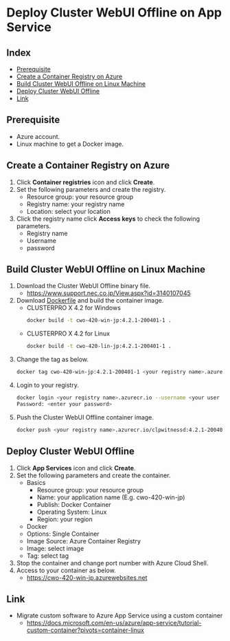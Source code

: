 # Deploy Cluster WebUI Offline on App Service

## Index
- [Prerequisite](#prerequisite)
- [Create a Container Registry on Azure](#create-a-container-registry-on-azure)
- [Build Cluster WebUI Offline on Linux Machine](#build-cluster-webui-offline-on-linux-machine)
- [Deploy Cluster WebUI Offline](#deploy-cluster-webui-offline)
- [Link](#link)

## Prerequisite
- Azure account.
- Linux machine to get a Docker image.

## Create a Container Registry on Azure
1. Click **Container registries** icon and click **Create**.
1. Set the following parameters and create the registry.
   - Resource group: your resource group
   - Registry name: your registry name
   - Location: select your location
1. Click the registry name click **Access keys** to check the following parameters.
   - Registry name
   - Username
   - password

## Build Cluster WebUI Offline on Linux Machine
1. Download the Cluster WebUI Offline binary file.
   - https://www.support.nec.co.jp/View.aspx?id=3140107045
1. Download [Dockerfile](https://github.com/EXPRESSCLUSTER/App-Service/tree/main/Dockerfile/cwo/4.2.2) and build the container image.
   - CLUSTERPRO X 4.2 for Windows
     ```sh
     docker build -t cwo-420-win-jp:4.2.1-200401-1 .
     ```
   - CLUSTERPRO X 4.2 for Linux
     ```sh
     docker build -t cwo-420-lin-jp:4.2.1-200401-1 .
     ```
1. Change the tag as below.
   ```sh
   docker tag cwo-420-win-jp:4.2.1-200401-1 <your registry name>.azurecr.io/cwo-420-win-jp:4.2.1-200401-1
   ```
1. Login to your registry.
   ```sh
   docker login <your registry name>.azurecr.io --username <your user name>
   Password: <enter your password>
   ```
1. Push the Cluster WebUI Offline container image.
   ```sh
   docker push <your registry name>.azurecr.io/clpwitnessd:4.2.1-200401-1ss
   ```

## Deploy Cluster WebUI Offline
1. Click **App Services** icon and click **Create**.
1. Set the following parameters and create the container.
   - Basics
     - Resource group: your resource group
     - Name: your application name (E.g. cwo-420-win-jp)
     - Publish: Docker Container
     - Operating System: Linux
     - Region: your region
   - Docker
    - Options: Single Container
    - Image Source: Azure Container Registry
    - Image: select image
    - Tag: select tag
1. Stop the container and change port number with Azure Cloud Shell.
1. Access to your container as below.
   - https://cwo-420-win-jp.azurewebsites.net

## Link
- Migrate custom software to Azure App Service using a custom container
  - https://docs.microsoft.com/en-us/azure/app-service/tutorial-custom-container?pivots=container-linux